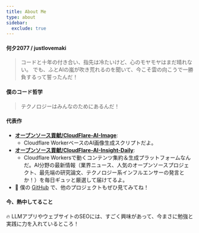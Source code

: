 ```yaml
---
title: About Me
type: about
sidebar:
  exclude: true
---
```

#### 何夕2077 / justlovemaki

> コードと十年の付き合い、指先は冷たいけど、心のモヤモヤはまだ晴れない。
> でも、ふとAIの嵐が吹き荒れるのを聞いて、今こそ雲の向こうで一勝負するって誓ったんだ！

#### 僕のコード哲学

> テクノロジーはみんなのためにあるんだ！

#### 代表作

*   **[オープンソース貢献/CloudFlare-AI-Image](https://github.com/justlovemaki/CloudFlare-AI-Image)**:
    *   Cloudflare WorkerベースのAI画像生成スクリプトだよ。
*   **[オープンソース貢献/CloudFlare-AI-Insight-Daily](https://github.com/justlovemaki/CloudFlare-AI-Insight-Daily)**:
    *   Cloudflare Workersで動くコンテンツ集約＆生成プラットフォームなんだ。AI分野の最新情報（業界ニュース、人気のオープンソースプロジェクト、最先端の研究論文、テクノロジー系インフルエンサーの発言とか！）を毎日ギュッと厳選して届けてるよ。
*   🔗 僕の [GitHub](https://github.com/justlovemaki) で、他のプロジェクトもぜひ見てみてね！

#### 今、熱中してること

🔥 LLMアプリやウェブサイトのSEOには、すごく興味があって、今まさに勉強と実践に力を入れているところ！